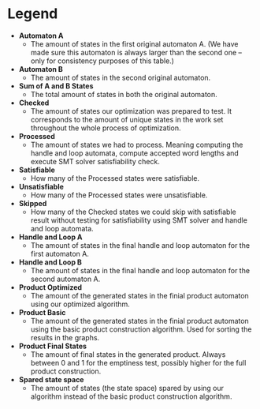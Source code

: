 # Legend
- **Automaton A**
    - The amount of states in the first original automaton A. (We have made sure this automaton is always larger than the second one – only for consistency purposes of this table.)
- **Automaton B**
    - The amount of states in the second original automaton.
- **Sum of A and B States**
    - The total amount of states in both the original automaton.
- **Checked**
    - The amount of states our optimization was prepared to test. It corresponds to the amount of unique states in the work set throughout the whole process of optimization.
- **Processed**
    - The amount of states we had to process. Meaning computing the handle and loop automata, compute accepted word lengths and execute SMT solver satisfiability check.
- **Satisfiable**
    - How many of the Processed states were satisfiable.
- **Unsatisfiable**
    - How many of the Processed states were unsatisfiable.
- **Skipped**
    - How many of the Checked states we could skip with satisfiable result without testing for satisfiability using SMT solver and handle and loop automata.
- **Handle and Loop A**
    - The amount of states in the final handle and loop automaton for the first automaton A.
- **Handle and Loop B**
    - The amount of states in the final handle and loop automaton for the second automaton A.
- **Product Optimized**
    - The amount of the generated states in the finial product automaton using our optimized algorithm.
- **Product Basic**
    - The amount of the generated states in the finial product automaton using the basic product construction algorithm. Used for sorting the results in the graphs.
- **Product Final States**
    - The amount of final states in the generated product. Always between 0 and 1 for the emptiness test, possibly higher for the full product construction.
- **Spared state space**
    - The amount of states (the state space) spared by using our algorithm instead of the basic product construction algorithm.
